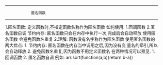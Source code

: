 -----------------------------------------------------------------
			    匿名函数
-----------------------------------------------------------------
  1.匿名函数:
	定义函数时,不指定函数名称作为匿名函数
	如何使用: 1.回调函数 2.匿名函数自调
	节约内存: 匿名函数只会在内存中执行一次,完成后会自动释放
	使用匿名函数 会避免函数名重复
  2.理解:
	函数没有名字称作为匿名函数
	使用匿名函数的两大优点:
	    1. 节约内存: 匿名函数在内存当中调用之后,因为没有变
			 量名的牵引,所以会自动释放
	    2. 避免函数名重复,因为函数不用定义函数名
	在两种情况可以预见:
	    1. 回调函数
	    2. 匿名函数自调
	    例如: arr.sort(function(a,b){return b-a})
